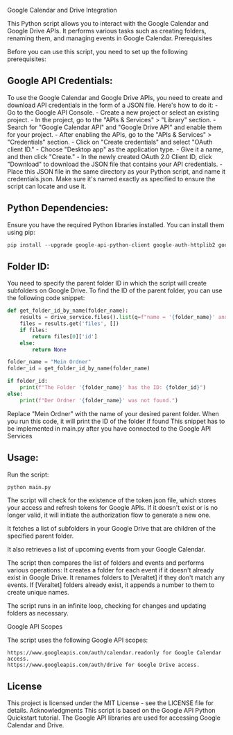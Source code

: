 Google Calendar and Drive Integration

This Python script allows you to interact with the Google Calendar and Google Drive APIs. It performs various tasks such as creating folders, renaming them, and managing events in Google Calendar.
Prerequisites

Before you can use this script, you need to set up the following prerequisites:

Google API Credentials:
---------------

To use the Google Calendar and Google Drive APIs, you need to create and download API credentials in the form of a JSON file. Here's how to do it:
    - Go to the Google API Console.
    - Create a new project or select an existing project.
    - In the project, go to the "APIs & Services" > "Library" section.
    - Search for "Google Calendar API" and "Google Drive API" and enable them for your project.
    - After enabling the APIs, go to the "APIs & Services" > "Credentials" section.
    - Click on "Create credentials" and select "OAuth client ID."
    - Choose "Desktop app" as the application type.
    - Give it a name, and then click "Create."
    - In the newly created OAuth 2.0 Client ID, click "Download" to download the JSON file that contains your API credentials.
    - Place this JSON file in the same directory as your Python script, and name it credentials.json. Make sure it's named exactly as specified to ensure the script can locate and use it.

Python Dependencies:
---------------
Ensure you have the required Python libraries installed. You can install them using pip:
    
```python
pip install --upgrade google-api-python-client google-auth-httplib2 google-auth-oauthlib
```

Folder ID:
---------------

You need to specify the parent folder ID in which the script will create subfolders on Google Drive. To find the ID of the parent folder, you can use the following code snippet:
```python
def get_folder_id_by_name(folder_name):
    results = drive_service.files().list(q=f"name = '{folder_name}' and mimeType = 'application/vnd.google-apps.folder'").execute()
    files = results.get('files', [])
    if files:
        return files[0]['id']
    else:
        return None

folder_name = "Mein Ordner"
folder_id = get_folder_id_by_name(folder_name)

if folder_id:
    print(f"The Folder '{folder_name}' has the ID: {folder_id}")
else:
    print(f"Der Ordner '{folder_name}' was not found.")
```
Replace "Mein Ordner" with the name of your desired parent folder. When you run this code, it will print the ID of the folder if found
This snippet has to be implemented in main.py after you have connected to the Google API Services

Usage:
---------------

Run the script:
```python
python main.py
```
The script will check for the existence of the token.json file, which stores your access and refresh tokens for Google APIs. If it doesn't exist or is no longer valid, it will initiate the authorization flow to generate a new one.

It fetches a list of subfolders in your Google Drive that are children of the specified parent folder.

It also retrieves a list of upcoming events from your Google Calendar.

The script then compares the list of folders and events and performs various operations:
It creates a folder for each event if it doesn't already exist in Google Drive.
It renames folders to [Veraltet] if they don't match any events.
If [Veraltet] folders already exist, it appends a number to them to create unique names.

The script runs in an infinite loop, checking for changes and updating folders as necessary.

Google API Scopes

The script uses the following Google API scopes:

    https://www.googleapis.com/auth/calendar.readonly for Google Calendar access.
    https://www.googleapis.com/auth/drive for Google Drive access.

License
---------------


This project is licensed under the MIT License - see the LICENSE file for details.
Acknowledgments
This script is based on the Google API Python Quickstart tutorial.
The Google API libraries are used for accessing Google Calendar and Drive.

